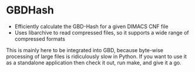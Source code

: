 # GBDHash

* Efficiently calculate the GBD-Hash for a given DIMACS CNF file
* Uses libarchive to read compressed files, so it supports a wide range of compressed formats

This is mainly here to be integrated into GBD, because byte-wise processing of large files is ridiculously slow in Python. If you want to use it as a standalone application then check it out, run make, and give it a go.